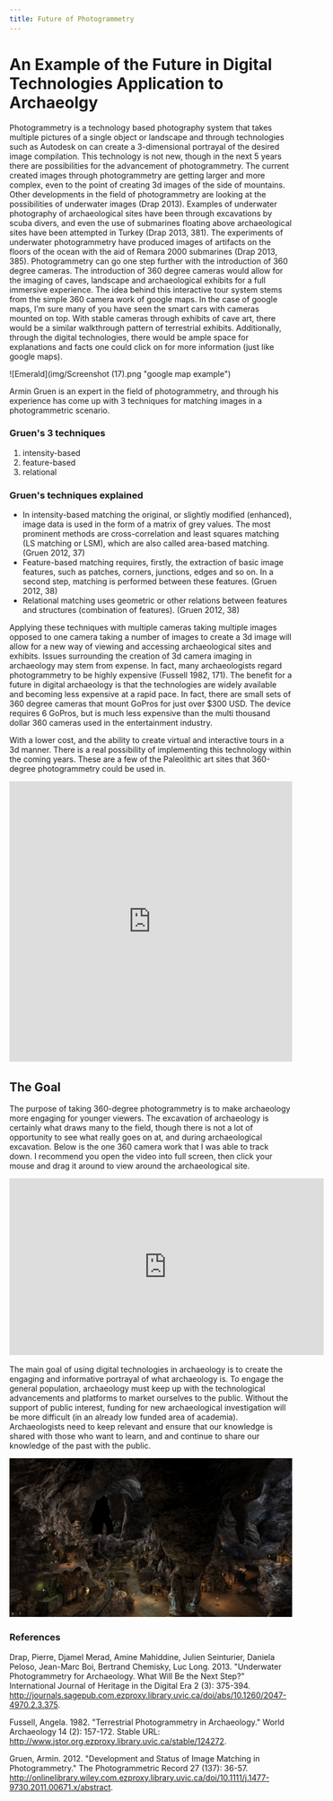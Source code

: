 ```yaml
---
title: Future of Photogrammetry
---
```




# An Example of the Future in Digital Technologies Application to Archaeolgy

Photogrammetry is a technology based photography system that takes multiple pictures of a single object or landscape and through technologies such as Autodesk on can create a 3-dimensional portrayal of the desired image compilation.  This technology is not new, though in the next 5 years there are possibilities for the advancement of photogrammetry.  The current created images through photogrammetry are getting larger and more complex, even to the point of creating 3d images of the side of mountains.  Other developments in the field of photogrammetry are looking at the possibilities of underwater images (Drap 2013).  Examples of underwater photography of archaeological sites have been through excavations by scuba divers, and even the use of submarines floating above archaeological sites have been attempted in Turkey (Drap 2013, 381).  The experiments of underwater photogrammetry have produced images of artifacts on the floors of the ocean with the aid of Remara 2000 submarines (Drap 2013, 385).  Photogrammetry can go one step further with the introduction of 360 degree cameras.  The introduction of 360 degree cameras would allow for the imaging of caves, landscape and archaeological exhibits for a full immersive experience.  The idea behind this interactive tour system stems from the simple 360 camera work of google maps.  In the case of google maps, I’m sure many of you have seen the smart cars with cameras mounted on top.   With stable cameras through exhibits of cave art, there would be a similar walkthrough pattern of terrestrial exhibits.  Additionally, through the digital technologies, there would be ample space for explanations and facts one could click on for more information (just like google maps).

![Emerald](img/Screenshot (17).png "google map example")

Armin Gruen is an expert in the field of photogrammetry, and through his experience has come up with 3 techniques for matching images in a photogrammetric scenario.  

### Gruen's 3 techniques
1. intensity-based
2. feature-based
3. relational

### Gruen's techniques explained
- In intensity-based matching the original, or slightly modified (enhanced), image data is used in the form of a matrix of grey values. The most prominent methods are cross-correlation and least squares matching (LS matching or LSM), which are also called area-based matching. (Gruen 2012, 37)
- Feature-based matching requires, firstly, the extraction of basic image features, such as patches, corners, junctions, edges and so on. In a second step, matching is performed between these features. (Gruen 2012, 38)
- Relational matching uses geometric or other relations between features and structures (combination of features). (Gruen 2012, 38)

Applying these techniques with multiple cameras taking multiple images opposed to one camera taking a number of images to create a 3d image will allow for a new way of viewing and accessing archaeological sites and exhibits.
Issues surrounding the creation of 3d camera imaging in archaeology may stem from expense.  In fact, many archaeologists regard photogrammetry to be highly expensive (Fussell 1982, 171).  The benefit for a future in digital archaeology is that the technologies are widely available and becoming less expensive at a rapid pace.  In fact, there are small sets of 360 degree cameras that mount GoPros for just over $300 USD.  The device requires 6 GoPros, but is much less expensive than the multi thousand dollar 360 cameras used in the entertainment industry.

With a lower cost, and the ability to create virtual and interactive tours in a 3d manner.  There is a real possibility of implementing this technology within the coming years.  These are a few of the Paleolithic art sites that 360-degree photogrammetry could be used in.

<iframe width="100%" height="500px" frameBorder="0" src="https://a.tiles.mapbox.com/v4/jhwilson.22789mgh.html?access_token=pk.eyJ1Ijoiamh3aWxzb24iLCJhIjoiY2l2MTR5NHF2MDAxYTJzcXprZDRzNzA1MCJ9.pJcpwYrWfMWJd6C1JB8QFA"></iframe>

## The Goal
The purpose of taking 360-degree photogrammetry is to make archaeology more engaging for younger viewers.  The excavation of archaeology is certainly what draws many to the field, though there is not a lot of opportunity to see what really goes on at, and during archaeological excavation.  Below is the one 360 camera work that I was able to track down.  I recommend you open the video into full screen, then click your mouse and drag it around to view around the archaeological site.

<iframe width="560" height="315" src="https://www.youtube.com/embed/fHSLW2K8ZjM" frameborder="0" allowfullscreen></iframe>

The main goal of using digital technologies in archaeology is to create the engaging and informative portrayal of what archaeology is.  To engage the general population, archaeology must keep up with the technological advancements and platforms to market ourselves to the public.  Without the support of public interest, funding for new archaeological investigation will be more difficult (in an already low funded area of academia).  Archaeologists need to keep relevant and ensure that our knowledge is shared with those who want to learn, and and continue to share our knowledge of the past with the public.

![Emerald](img/vel_uvodknizky_0070.jpgd1cfca66-04a8-42c9-87ad-13c43cd9fed7Original.jpg "3dimgcave")

### References


Drap, Pierre, Djamel Merad, Amine Mahiddine, Julien Seinturier, Daniela Peloso, Jean-Marc Boi, Bertrand Chemisky, Luc Long. 2013. "Underwater Photogrammetry for Archaeology. What Will Be the Next Step?" International Journal of Heritage in the Digital Era 2 (3): 375-394. http://journals.sagepub.com.ezproxy.library.uvic.ca/doi/abs/10.1260/2047-4970.2.3.375.

Fussell, Angela. 1982. "Terrestrial Photogrammetry in Archaeology." World Archaeology 14 (2): 157-172. Stable URL: http://www.jstor.org.ezproxy.library.uvic.ca/stable/124272.

Gruen, Armin. 2012. "Development and Status of Image Matching in Photogrammetry." The Photogrammetric Record 27 (137): 36-57. http://onlinelibrary.wiley.com.ezproxy.library.uvic.ca/doi/10.1111/j.1477-9730.2011.00671.x/abstract.
